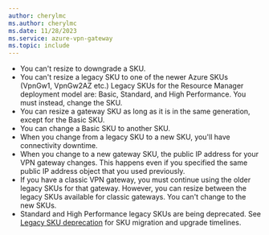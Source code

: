 ```yaml
---
author: cherylmc
ms.author: cherylmc
ms.date: 11/28/2023
ms.service: azure-vpn-gateway
ms.topic: include
---
```


* You can't resize to downgrade a SKU.
* You can't resize a legacy SKU to one of the newer Azure SKUs (VpnGw1, VpnGw2AZ etc.) Legacy SKUs for the Resource Manager deployment model are: Basic, Standard, and High Performance. You must instead, change the SKU.
* You can resize a gateway SKU as long as it is in the same generation, except for the Basic SKU.
* You can change a Basic SKU to another SKU.
* When you change from a legacy SKU to a new SKU, you'll have connectivity downtime.
* When you change to a new gateway SKU, the public IP address for your VPN gateway changes. This happens even if you specified the same public IP address object that you used previously.
* If you have a classic VPN gateway, you must continue using the older legacy SKUs for that gateway. However, you can resize between the legacy SKUs available for classic gateways. You can't change to the new SKUs.
* Standard and High Performance legacy SKUs are being deprecated. See [Legacy SKU deprecation](../articles/vpn-gateway/vpn-gateway-about-skus-legacy.md#sku-deprecation) for SKU migration and upgrade timelines.
